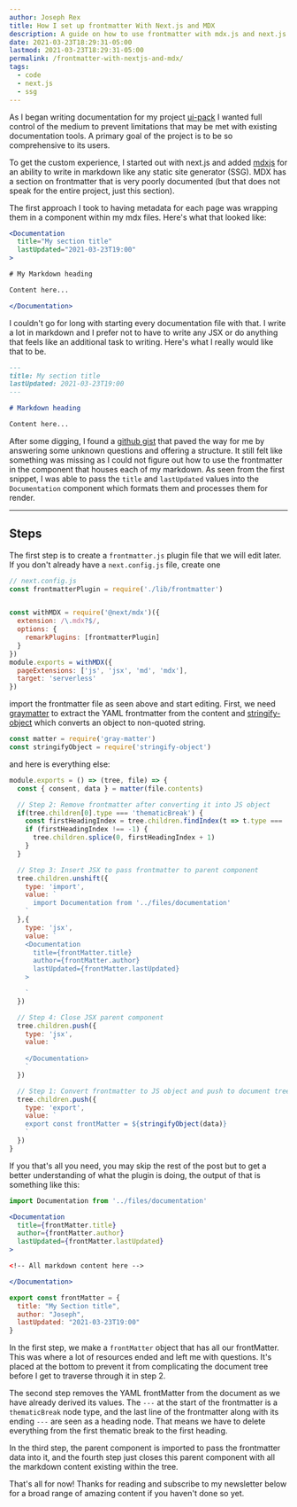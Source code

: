 ```yaml
---
author: Joseph Rex
title: How I set up frontmatter With Next.js and MDX
description: A guide on how to use frontmatter with mdx.js and next.js by creating a remark plugin
date: 2021-03-23T18:29:31-05:00
lastmod: 2021-03-23T18:29:31-05:00
permalink: /frontmatter-with-nextjs-and-mdx/
tags:
  - code
  - next.js
  - ssg
---
```

As I began writing documentation for my project [ui-pack](https://ui-pack.js.org/docs/intro/principles) I wanted full control of the
medium to prevent limitations that may be met with existing documentation tools. A primary
goal of the project is to be so comprehensive to its users.
<!--more-->

To get the custom experience, I started out with next.js and added [mdxjs][2] for an ability to
write in markdown like any static site generator (SSG). MDX has a section on frontmatter
that is very poorly documented (but that does not speak for the entire project, just this section).

The first approach I took to having metadata for each page was wrapping them in a component within
my mdx files. Here's what that looked like:

```jsx
<Documentation
  title="My section title"
  lastUpdated="2021-03-23T19:00"
>

# My Markdown heading

Content here...

</Documentation>
```

I couldn't go for long with starting every documentation file with that. I write a lot in markdown
and I prefer not to have to write any JSX or do anything that feels like an additional task to
writing. Here's what I really would like that to be.

```md
---
title: My section title
lastUpdated: 2021-03-23T19:00
---

# Markdown heading

Content here...
```

After some digging, I found a [github gist][3] that paved the way for me by answering some unknown
questions and offering a structure. It still felt like something was missing as I could not figure
out how to use the frontmatter in the component that houses each of my markdown. As seen from the
first snippet, I was able to pass the `title` and `lastUpdated` values into the `Documentation`
component which formats them and processes them for render.

<hr>

## Steps
The first step is to create a `frontmatter.js` plugin file that we will edit later. If you don't
already have a `next.config.js` file, create one

```js
// next.config.js
const frontmatterPlugin = require('./lib/frontmatter')


const withMDX = require('@next/mdx')({
  extension: /\.mdx?$/,
  options: {
    remarkPlugins: [frontmatterPlugin]
  }
})
module.exports = withMDX({
  pageExtensions: ['js', 'jsx', 'md', 'mdx'],
  target: 'serverless'
})
```

import the frontmatter file as seen above and start editing. First, we need [graymatter][4] to extract
the YAML frontmatter from the content and [stringify-object][5] which converts an object to non-quoted
string.

```js
const matter = require('gray-matter')
const stringifyObject = require('stringify-object')
```

and here is everything else:

```js
module.exports = () => (tree, file) => {
  const { consent, data } = matter(file.contents)

  // Step 2: Remove frontmatter after converting it into JS object
  if(tree.children[0].type === 'thematicBreak') {
    const firstHeadingIndex = tree.children.findIndex(t => t.type === 'heading')
    if (firstHeadingIndex !== -1) {
      tree.children.splice(0, firstHeadingIndex + 1)
    }
  }

  // Step 3: Insert JSX to pass frontmatter to parent component
  tree.children.unshift({
    type: 'import',
    value: `
      import Documentation from '../files/documentation'
    `
  },{
    type: 'jsx',
    value: `
    <Documentation
      title={frontMatter.title}
      author={frontMatter.author}
      lastUpdated={frontMatter.lastUpdated}
    >

    `
  })

  // Step 4: Close JSX parent component
  tree.children.push({
    type: 'jsx',
    value: `
    
    </Documentation>
    `
  })

  // Step 1: Convert frontmatter to JS object and push to document tree
  tree.children.push({
    type: 'export',
    value: `
    export const frontMatter = ${stringifyObject(data)}
    `
  })
}
```

If you that's all you need, you may skip the rest of the post but to get a better
understanding of what the plugin is doing, the output of that is something like this:

```jsx
import Documentation from '../files/documentation'

<Documentation
  title={frontMatter.title}
  author={frontMatter.author}
  lastUpdated={frontMatter.lastUpdated}
>

<!-- All markdown content here -->

</Documentation>

export const frontMatter = {
  title: "My Section title",
  author: "Joseph",
  lastUpdated: "2021-03-23T19:00"
}
```

In the first step, we make a `frontMatter` object that has all our frontMatter. This was
where a lot of resources ended and left me with questions. It's placed at the bottom to
prevent it from complicating the document tree before I get to traverse through it in
step 2.

The second step removes the YAML frontMatter from the document as we have already
derived its values. The `---` at the start of the frontmatter is a `thematicBreak` node
type, and the last line of the frontmatter along with its ending `---` are seen as a
heading node. That means we have to delete everything from the first thematic break to
the first heading.

In the third step, the parent component is imported to pass the frontmatter data into it,
and the fourth step just closes this parent component with all the markdown content
existing within the tree.

That's all for now! Thanks for reading and subscribe to my newsletter below for a broad
range of amazing content if you haven't done so yet.


[1]: https://ui-pack.js.org/docs/intro/principles
[2]: https://mdxjs.com/
[3]: https://gist.github.com/sudkumar/70834062f9243558846249f2c2f98902
[4]: https://npm.im/gray-matter
[5]: https://npm.im/stringify-object
